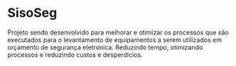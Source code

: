 # SisoSeg

Projeto sendo desenvolvido para melhorar e otimizar os processos que são executados para o levantamento de equipamentos a serem utilizados em orçamento de segurança eletronica. Reduzindo tempo, otimizando processos e reduzindo custos e desperdicios.
